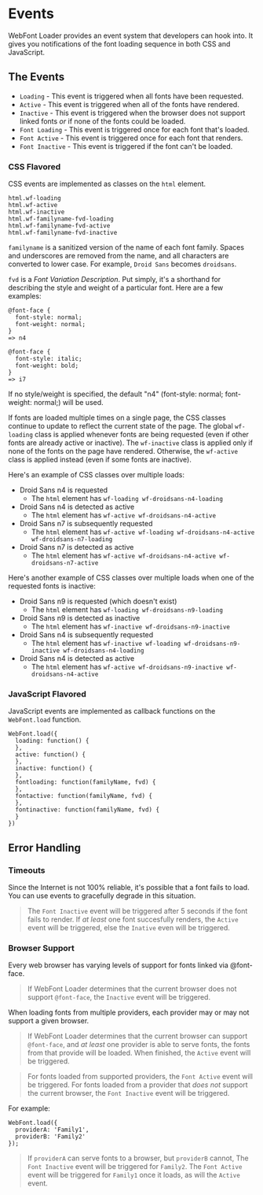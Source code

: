 # Events

WebFont Loader provides an event system that developers can hook into. It
gives you notifications of the font loading sequence in both CSS and
JavaScript.

## The Events

  * `Loading` - This event is triggered when all fonts have been requested.
  * `Active` - This event is triggered when all of the fonts have rendered.
  * `Inactive` - This event is triggered when the browser does not support
      linked fonts *or* if none of the fonts could be loaded.
  * `Font Loading` - This event is triggered once for each font that's loaded.
  * `Font Active` - This event is triggered once for each font that renders.
  * `Font Inactive` - This event is triggered if the font can't be loaded.

### CSS Flavored

CSS events are implemented as classes on the `html` element.

    html.wf-loading
    html.wf-active
    html.wf-inactive
    html.wf-familyname-fvd-loading
    html.wf-familyname-fvd-active
    html.wf-familyname-fvd-inactive

`familyname` is a sanitized version of the name of each font family. Spaces
and underscores are removed from the name, and all characters are converted to
lower case. For example, `Droid Sans` becomes `droidsans`.

`fvd` is a *Font Variation Description*. Put simply, it's a shorthand for
describing the style and weight of a particular font. Here are a few examples:

    @font-face {
      font-style: normal;
      font-weight: normal;
    }
    => n4

    @font-face {
      font-style: italic;
      font-weight: bold;
    }
    => i7

If no style/weight is specified, the default "n4" (font-style: normal;
font-weight: normal;) will be used.

If fonts are loaded multiple times on a single page, the CSS classes continue
to update to reflect the current state of the page. The global `wf-loading`
class is applied whenever fonts are being requested (even if other fonts are
already active or inactive). The `wf-inactive` class is applied only if none of
the fonts on the page have rendered. Otherwise, the `wf-active` class is applied
instead (even if some fonts are inactive).

Here's an example of CSS classes over multiple loads:

  * Droid Sans n4 is requested
    * The `html` element has `wf-loading wf-droidsans-n4-loading`
  * Droid Sans n4 is detected as active
    * The `html` element has `wf-active wf-droidsans-n4-active`
  * Droid Sans n7 is subsequently requested
    * The `html` element has `wf-active wf-loading wf-droidsans-n4-active
        wf-droidsans-n7-loading`
  * Droid Sans n7 is detected as active
    * The `html` element has `wf-active wf-droidsans-n4-active
        wf-droidsans-n7-active`

Here's another example of CSS classes over multiple loads when one of the
requested fonts is inactive:

  * Droid Sans n9 is requested (which doesn't exist)
    * The `html` element has `wf-loading wf-droidsans-n9-loading`
  * Droid Sans n9 is detected as inactive
    * The `html` element has `wf-inactive wf-droidsans-n9-inactive`
  * Droid Sans n4 is subsequently requested
    * The `html` element has `wf-inactive wf-loading wf-droidsans-n9-inactive
        wf-droidsans-n4-loading`
  * Droid Sans n4 is detected as active
    * The `html` element has `wf-active wf-droidsans-n9-inactive
        wf-droidsans-n4-active`


### JavaScript Flavored

JavaScript events are implemented as callback functions on the `WebFont.load`
function.

    WebFont.load({
      loading: function() {
      },
      active: function() {
      },
      inactive: function() {
      },
      fontloading: function(familyName, fvd) {
      },
      fontactive: function(familyName, fvd) {
      },
      fontinactive: function(familyName, fvd) {
      }
    })


## Error Handling

### Timeouts

Since the Internet is not 100% reliable, it's possible that a font fails to
load. You can use events to gracefully degrade in this situation.

> The `Font Inactive` event will be triggered after 5 seconds if the font
fails to render. If *at least* one font succesfully renders, the `Active`
event will be triggered, else the `Inative` even will be triggered.

### Browser Support

Every web browser has varying levels of support for fonts linked via
@font-face.

> If WebFont Loader determines that the current browser does not support
`@font-face`, the `Inactive` event will be triggered.

When loading fonts from multiple providers, each provider may or may not
support a given browser.

> If WebFont Loader determines that the current browser can support
`@font-face`, and *at least* one provider is able to serve fonts,
the fonts from that provide will be loaded. When finished, the `Active` event
will be triggered.

> For fonts loaded from supported providers, the `Font Active` event will be
triggered. For fonts loaded from a provider that *does not* support the
current browser, the `Font Inactive` event will be triggered.

For example:

    WebFont.load({
      providerA: 'Family1',
      providerB: 'Family2'
    });

> If `providerA` can serve fonts to a browser, but `providerB` cannot, The
`Font Inactive` event will be triggered for `Family2`. The `Font Active`
event will be triggered for `Family1` once it loads, as will the `Active`
event.


